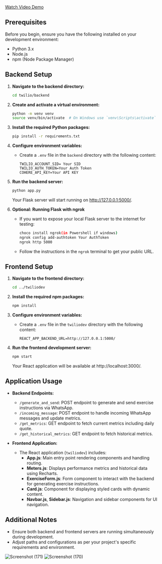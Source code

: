 [Watch Video Demo](https://youtu.be/dm1YYX46k3Q)
## Prerequisites

Before you begin, ensure you have the following installed on your development environment:

- Python 3.x
- Node.js
- npm (Node Package Manager)

## Backend Setup

1. **Navigate to the backend directory:**

    ```bash
    cd twilio/backend
    ```

2. **Create and activate a virtual environment:**

    ```bash
    python -m venv venv
    source venv/bin/activate  # On Windows use `venv\Scripts\activate`
    ```

3. **Install the required Python packages:**

    ```bash
    pip install -r requirements.txt
    ```

4. **Configure environment variables:**

    - Create a `.env` file in the `backend` directory with the following content:
      ```
      TWILIO_ACCOUNT_SID= Your SID
      TWILIO_AUTH_TOKEN=Your Auth Token
      COHERE_API_KEY=Your API KEY
      ```

5. **Run the backend server:**

    ```bash
    python app.py
    ```

    Your Flask server will start running on http://127.0.0.1:5000/.

6. **Optional: Running Flask with ngrok**

    - If you want to expose your local Flask server to the internet for testing:
      ```bash
      choco install ngrok(in Powershell if windows)
      ngrok config add-authtoken Your AuthToken
      ngrok http 5000
      ```
    - Follow the instructions in the `ngrok` terminal to get your public URL.

## Frontend Setup

1. **Navigate to the frontend directory:**

    ```bash
    cd ../twiliodev
    ```

2. **Install the required npm packages:**

    ```bash
    npm install
    ```

3. **Configure environment variables:**

    - Create a `.env` file in the `twiliodev` directory with the following content:
      ```
      REACT_APP_BACKEND_URL=http://127.0.0.1:5000/
      ```

4. **Run the frontend development server:**

    ```bash
    npm start
    ```

    Your React application will be available at http://localhost:3000/.

## Application Usage

- **Backend Endpoints:**
  - `/generate_and_send`: POST endpoint to generate and send exercise instructions via WhatsApp.
  - `/incoming_message`: POST endpoint to handle incoming WhatsApp messages and update metrics.
  - `/get_metrics`: GET endpoint to fetch current metrics including daily quote.
  - `/get_historical_metrics`: GET endpoint to fetch historical metrics.

- **Frontend Application:**
  - The React application (`twiliodev`) includes:
    - **App.js**: Main entry point rendering components and handling routing.
    - **Meters.js**: Displays performance metrics and historical data using Recharts.
    - **ExerciseForm.js**: Form component to interact with the backend for generating exercise instructions.
    - **Card.js**: Component for displaying styled cards with dynamic content.
    - **Navbar.js**, **Sidebar.js**: Navigation and sidebar components for UI navigation.

## Additional Notes

- Ensure both backend and frontend servers are running simultaneously during development.
- Adjust paths and configurations as per your project's specific requirements and environment.

![Screenshot (171)](https://github.com/AdityaGupta20871/GymBud/assets/103377205/04d6fca5-ac1d-44d2-bfda-34d2b0bca32d)
![Screenshot (170)](https://github.com/AdityaGupta20871/GymBud/assets/103377205/d8bdffed-0ebc-49b0-bff9-8da441000fb9)
